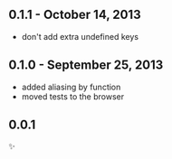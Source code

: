 0.1.1 - October 14, 2013
------------------------
* don't add extra undefined keys

0.1.0 - September 25, 2013
--------------------------
* added aliasing by function
* moved tests to the browser

0.0.1
-----
:sparkles: